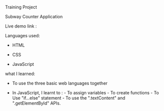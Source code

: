 Training Project

Subway Counter Application



Live demo link : 





Languages used:

- HTML

- CSS

- JavaScript



what I learned:


- To use the three basic web languages together

- In JavaScript, I learnt to :
                                - To assign variables
                                - To create functions
                                - To Use "if...else" statement
                                - To use the ".textContent" and ".getElementById" APIs. 